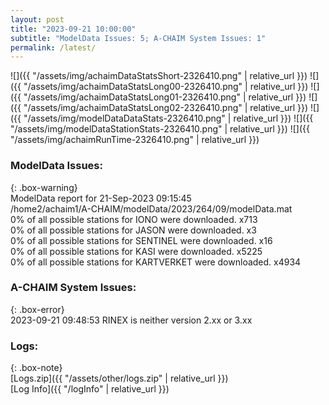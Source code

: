 ```yaml
---
layout: post
title: "2023-09-21 10:00:00"
subtitle: "ModelData Issues: 5; A-CHAIM System Issues: 1"
permalink: /latest/
---
```


![]({{ "/assets/img/achaimDataStatsShort-2326410.png" | relative_url }})
![]({{ "/assets/img/achaimDataStatsLong00-2326410.png" | relative_url }})
![]({{ "/assets/img/achaimDataStatsLong01-2326410.png" | relative_url }})
![]({{ "/assets/img/achaimDataStatsLong02-2326410.png" | relative_url }})
![]({{ "/assets/img/modelDataDataStats-2326410.png" | relative_url }})
![]({{ "/assets/img/modelDataStationStats-2326410.png" | relative_url }})
![]({{ "/assets/img/achaimRunTime-2326410.png" | relative_url }})


### ModelData Issues:  
  
{: .box-warning}  
 ModelData report for 21-Sep-2023 09:15:45   
 /home2/achaim1/A-CHAIM/modelData/2023/264/09/modelData.mat   
 0% of all possible stations for IONO were downloaded. x713   
 0% of all possible stations for JASON were downloaded. x3   
 0% of all possible stations for SENTINEL were downloaded. x16   
 0% of all possible stations for KASI were downloaded. x5225   
 0% of all possible stations for KARTVERKET were downloaded. x4934   
  
### A-CHAIM System Issues:  
  
{: .box-error}  
2023-09-21 09:48:53 RINEX is neither version 2.xx or 3.xx  

### Logs:  
  
{: .box-note}  
[Logs.zip]({{ "/assets/other/logs.zip" | relative_url }})  
[Log Info]({{ "/logInfo" | relative_url }})  
